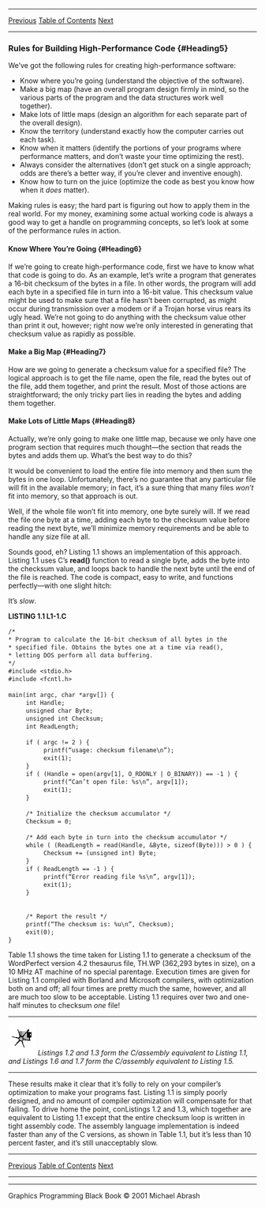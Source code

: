   ------------------------ --------------------------------- --------------------
  [Previous](01-01.html)   [Table of Contents](index.html)   [Next](01-03.html)
  ------------------------ --------------------------------- --------------------

### Rules for Building High-Performance Code {#Heading5}

We’ve got the following rules for creating high-performance software:

-   Know where you’re going (understand the objective of the software).
-   Make a big map (have an overall program design firmly in mind, so
    the various parts of the program and the data structures work well
    together).
-   Make lots of little maps (design an algorithm for each separate part
    of the overall design).
-   Know the territory (understand exactly how the computer carries out
    each task).
-   Know when it matters (identify the portions of your programs where
    performance matters, and don’t waste your time optimizing the rest).
-   Always consider the alternatives (don’t get stuck on a single
    approach; odds are there’s a better way, if you’re clever and
    inventive enough).
-   Know how to turn on the juice (optimize the code as best you know
    how when it *does* matter).

Making rules is easy; the hard part is figuring out how to apply them in
the real world. For my money, examining some actual working code is
always a good way to get a handle on programming concepts, so let’s look
at some of the performance rules in action.

#### Know Where You’re Going {#Heading6}

If we’re going to create high-performance code, first we have to know
what that code is going to do. As an example, let’s write a program that
generates a 16-bit checksum of the bytes in a file. In other words, the
program will add each byte in a specified file in turn into a 16-bit
value. This checksum value might be used to make sure that a file hasn’t
been corrupted, as might occur during transmission over a modem or if a
Trojan horse virus rears its ugly head. We’re not going to do anything
with the checksum value other than print it out, however; right now
we’re only interested in generating that checksum value as rapidly as
possible.

#### Make a Big Map {#Heading7}

How are we going to generate a checksum value for a specified file? The
logical approach is to get the file name, open the file, read the bytes
out of the file, add them together, and print the result. Most of those
actions are straightforward; the only tricky part lies in reading the
bytes and adding them together.

#### Make Lots of Little Maps {#Heading8}

Actually, we’re only going to make one little map, because we only have
one program section that requires much thought—the section that reads
the bytes and adds them up. What’s the best way to do this?

It would be convenient to load the entire file into memory and then sum
the bytes in one loop. Unfortunately, there’s no guarantee that any
particular file will fit in the available memory; in fact, it’s a sure
thing that many files *won’t* fit into memory, so that approach is out.

Well, if the whole file won’t fit into memory, one byte surely will. If
we read the file one byte at a time, adding each byte to the checksum
value before reading the next byte, we’ll minimize memory requirements
and be able to handle any size file at all.

Sounds good, eh? Listing 1.1 shows an implementation of this approach.
Listing 1.1 uses C’s **read()** function to read a single byte, adds the
byte into the checksum value, and loops back to handle the next byte
until the end of the file is reached. The code is compact, easy to
write, and functions perfectly—with one slight hitch:

It’s *slow*.

**LISTING 1.1 L1-1.C**

    /*
    * Program to calculate the 16-bit checksum of all bytes in the
    * specified file. Obtains the bytes one at a time via read(),
    * letting DOS perform all data buffering.
    */
    #include <stdio.h>
    #include <fcntl.h>

    main(int argc, char *argv[]) {
         int Handle;
         unsigned char Byte;
         unsigned int Checksum;
         int ReadLength;

         if ( argc != 2 ) {
              printf(“usage: checksum filename\n”);
              exit(1);
         }
         if ( (Handle = open(argv[1], O_RDONLY | O_BINARY)) == -1 ) {
              printf(“Can’t open file: %s\n”, argv[1]);
              exit(1);
         }

         /* Initialize the checksum accumulator */
         Checksum = 0;

         /* Add each byte in turn into the checksum accumulator */
         while ( (ReadLength = read(Handle, &Byte, sizeof(Byte))) > 0 ) {
              Checksum += (unsigned int) Byte;
         }
         if ( ReadLength == -1 ) {
              printf(“Error reading file %s\n”, argv[1]);
              exit(1);
         }


         /* Report the result */
         printf(“The checksum is: %u\n”, Checksum);
         exit(0);
    }

Table 1.1 shows the time taken for Listing 1.1 to generate a checksum of
the WordPerfect version 4.2 thesaurus file, TH.WP (362,293 bytes in
size), on a 10 MHz AT machine of no special parentage. Execution times
are given for Listing 1.1 compiled with Borland and Microsoft compilers,
with optimization both on and off; all four times are pretty much the
same, however, and all are much too slow to be acceptable. Listing 1.1
requires over two and one-half minutes to checksum *one* file!

  ------------------- -----------------------------------------------------------------------------------------------------------------------------------------------
  ![](images/i.jpg)   *Listings 1.2 and 1.3 form the C/assembly equivalent to Listing 1.1, and Listings 1.6 and 1.7 form the C/assembly equivalent to Listing 1.5.*
  ------------------- -----------------------------------------------------------------------------------------------------------------------------------------------

These results make it clear that it’s folly to rely on your compiler’s
optimization to make your programs fast. Listing 1.1 is simply poorly
designed, and no amount of compiler optimization will compensate for
that failing. To drive home the point, conListings 1.2 and 1.3, which
together are equivalent to Listing 1.1 except that the entire checksum
loop is written in tight assembly code. The assembly language
implementation is indeed faster than any of the C versions, as shown in
Table 1.1, but it’s less than 10 percent faster, and it’s still
unacceptably slow.

  ------------------------ --------------------------------- --------------------
  [Previous](01-01.html)   [Table of Contents](index.html)   [Next](01-03.html)
  ------------------------ --------------------------------- --------------------

* * * * *

Graphics Programming Black Book © 2001 Michael Abrash
